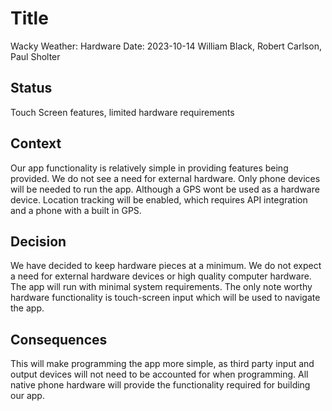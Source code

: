 # Title

Wacky Weather: Hardware
Date: 2023-10-14
William Black, Robert Carlson, Paul Sholter

## Status

Touch Screen features, limited hardware requirements

## Context

Our app functionality is relatively simple in providing features being provided. We do not see a need for external hardware. Only phone devices will be needed to run the app. Although a GPS wont be used as a hardware device. Location tracking will be enabled, which requires API integration and a phone with a built in GPS. 

## Decision

We have decided to keep hardware pieces at a minimum. We do not expect a need for external hardware devices or high quality computer hardware. The app will run with minimal system requirements. The only note worthy hardware functionality is touch-screen input which will be used to navigate the app.
## Consequences

This will make programming the app more simple, as third party input and output devices will not need to be accounted for when programming. All native phone hardware will provide the functionality required for building our app.
